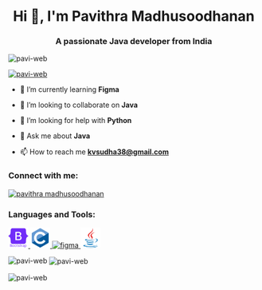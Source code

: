 <h1 align="center">Hi 👋, I'm Pavithra Madhusoodhanan</h1>
<h3 align="center">A passionate Java developer from India</h3>

<p align="left"> <img src="https://komarev.com/ghpvc/?username=pavi-web&label=Profile%20views&color=0e75b6&style=flat" alt="pavi-web" /> </p>

<p align="left"> <a href="https://github.com/ryo-ma/github-profile-trophy"><img src="https://github-profile-trophy.vercel.app/?username=pavi-web" alt="pavi-web" /></a> </p>

- 🌱 I’m currently learning **Figma**

- 👯 I’m looking to collaborate on **Java**

- 🤝 I’m looking for help with **Python**

- 💬 Ask me about **Java**

- 📫 How to reach me **kvsudha38@gmail.com**

<h3 align="left">Connect with me:</h3>
<p align="left">
<a href="https://linkedin.com/in/pavithra madhusoodhanan" target="blank"><img align="center" src="https://raw.githubusercontent.com/rahuldkjain/github-profile-readme-generator/master/src/images/icons/Social/linked-in-alt.svg" alt="pavithra madhusoodhanan" height="30" width="40" /></a>
</p>

<h3 align="left">Languages and Tools:</h3>
<p align="left"> <a href="https://getbootstrap.com" target="_blank" rel="noreferrer"> <img src="https://raw.githubusercontent.com/devicons/devicon/master/icons/bootstrap/bootstrap-plain-wordmark.svg" alt="bootstrap" width="40" height="40"/> </a> <a href="https://www.cprogramming.com/" target="_blank" rel="noreferrer"> <img src="https://raw.githubusercontent.com/devicons/devicon/master/icons/c/c-original.svg" alt="c" width="40" height="40"/> </a> <a href="https://www.figma.com/" target="_blank" rel="noreferrer"> <img src="https://www.vectorlogo.zone/logos/figma/figma-icon.svg" alt="figma" width="40" height="40"/> </a> <a href="https://www.java.com" target="_blank" rel="noreferrer"> <img src="https://raw.githubusercontent.com/devicons/devicon/master/icons/java/java-original.svg" alt="java" width="40" height="40"/> </a> </p>

<p><img align="left" src="https://github-readme-stats.vercel.app/api/top-langs?username=pavi-web&show_icons=true&locale=en&layout=compact" alt="pavi-web" /></p>

<p>&nbsp;<img align="center" src="https://github-readme-stats.vercel.app/api?username=pavi-web&show_icons=true&locale=en" alt="pavi-web" /></p>

<p><img align="center" src="https://github-readme-streak-stats.herokuapp.com/?user=pavi-web&" alt="pavi-web" /></p>
